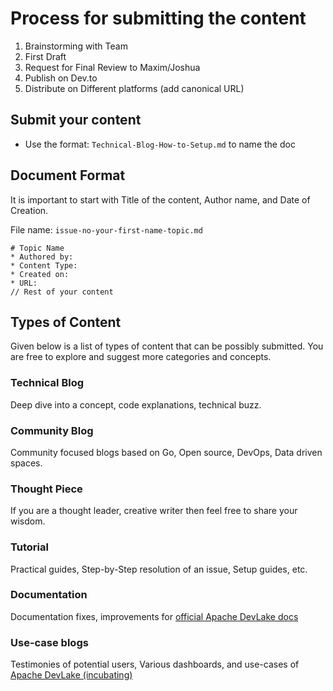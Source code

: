 # Process for submitting the content
1. Brainstorming with Team
2. First Draft
3. Request for Final Review to Maxim/Joshua
4. Publish on Dev.to
5. Distribute on Different platforms (add canonical URL)

## Submit your content

* Use the format: `Technical-Blog-How-to-Setup.md` to name the doc

## Document Format
It is important to start with Title of the content, Author name, and Date of Creation.

File name: `issue-no-your-first-name-topic.md`
```
# Topic Name
* Authored by: 
* Content Type: 
* Created on: 
* URL:
// Rest of your content

```

## Types of Content 

Given below is a list of types of content that can be possibly submitted. 
You are free to explore and suggest more categories and concepts.

### Technical Blog
Deep dive into a concept, code explanations, technical buzz.

### Community Blog
Community focused blogs based on Go, Open source, DevOps, Data driven spaces.

### Thought Piece
If you are a thought leader, creative writer then feel free to share your wisdom.

### Tutorial
Practical guides, Step-by-Step resolution of an issue, Setup guides, etc.

### Documentation
Documentation fixes, improvements for [official Apache DevLake docs](https://devlake.apache.org/docs/Overview/Introduction)

### Use-case blogs
Testimonies of potential users, Various dashboards, and use-cases of [Apache DevLake (incubating)](https://devlake.apache.org/)

